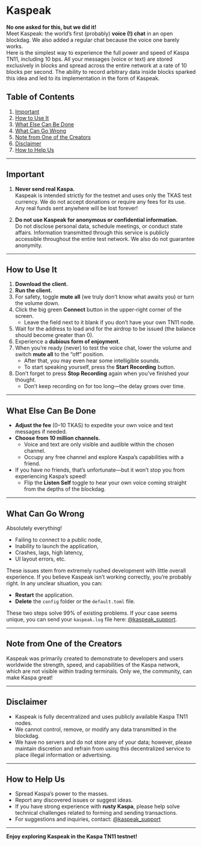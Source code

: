 # Kaspeak

**No one asked for this, but we did it!**  
Meet Kaspeak: the world’s first (probably) **voice (!) chat** in an open blockdag. We also added a regular chat because the voice one barely works.  
Here is the simplest way to experience the full power and speed of Kaspa TN11, including 10 bps. All your messages (voice or text) are stored exclusively in blocks and spread across the entire network at a rate of 10 blocks per second. The ability to record arbitrary data inside blocks sparked this idea and led to its implementation in the form of Kaspeak.

## Table of Contents
1. [Important](#important)  
2. [How to Use It](#how-to-use-it)  
3. [What Else Can Be Done](#what-else-can-be-done)  
4. [What Can Go Wrong](#what-can-go-wrong)  
5. [Note from One of the Creators](#note-from-one-of-the-creators)  
6. [Disclaimer](#disclaimer)  
7. [How to Help Us](#how-to-help-us)

---

## Important

1. **Never send real Kaspa.**  
   Kaspeak is intended strictly for the testnet and uses only the TKAS test currency. We do not accept donations or require any fees for its use. Any real funds sent anywhere will be lost forever!

2. **Do not use Kaspeak for anonymous or confidential information.**  
   Do not disclose personal data, schedule meetings, or conduct state affairs. Information transmitted through this service is publicly accessible throughout the entire test network. We also do not guarantee anonymity.

---

## How to Use It

1. **Download the client.**  
2. **Run the client.**  
3. For safety, toggle **mute all** (we truly don’t know what awaits you) or turn the volume down.  
4. Click the big green **Connect** button in the upper-right corner of the screen.  
   - Leave the field next to it blank if you don’t have your own TN11 node.  
5. Wait for the address to load and for the airdrop to be issued (the balance should become greater than 0).  
6. Experience a **dubious form of enjoyment**.  
7. When you’re ready (never) to test the voice chat, lower the volume and switch **mute all** to the “off” position.  
   - After that, you may even hear some intelligible sounds.  
   - To start speaking yourself, press the **Start Recording** button.  
8. Don’t forget to press **Stop Recording** again when you’ve finished your thought.  
   - Don’t keep recording on for too long—the delay grows over time.

---

## What Else Can Be Done

- **Adjust the fee** (0–10 TKAS) to expedite your own voice and text messages if needed.  
- **Choose from 10 million channels.**  
  - Voice and text are only visible and audible within the chosen channel.  
  - Occupy any free channel and explore Kaspa’s capabilities with a friend.  
- If you have no friends, that’s unfortunate—but it won’t stop you from experiencing Kaspa’s speed!  
  - Flip the **Listen Self** toggle to hear your own voice coming straight from the depths of the blockdag.

---

## What Can Go Wrong

Absolutely everything!  
- Failing to connect to a public node,  
- Inability to launch the application,  
- Crashes, lags, high latency,  
- UI layout errors, etc.  

These issues stem from extremely rushed development with little overall experience. If you believe Kaspeak isn’t working correctly, you’re probably right. In any unclear situation, you can:

- **Restart** the application.  
- **Delete** the `config` folder or the `default.toml` file.  

These two steps solve 99% of existing problems. If your case seems unique, you can send your `kaspeak.log` file here: [@kaspeak_support](https://t.me/kaspeak_support).

---

## Note from One of the Creators

Kaspeak was primarily created to demonstrate to developers and users worldwide the strength, speed, and capabilities of the Kaspa network, which are not visible within trading terminals. Only we, the community, can make Kaspa great!

---

## Disclaimer

- Kaspeak is fully decentralized and uses publicly available Kaspa TN11 nodes.  
- We cannot control, remove, or modify any data transmitted in the blockdag.  
- We have no servers and do not store any of your data; however, please maintain discretion and refrain from using this decentralized service to place illegal information or advertising.

---

## How to Help Us

- Spread Kaspa’s power to the masses.  
- Report any discovered issues or suggest ideas.  
- If you have strong experience with **rusty Kaspa**, please help solve technical challenges related to forming and sending transactions.  
- For suggestions and inquiries, contact: [@kaspeak_support](https://t.me/kaspeak_support)

---

**Enjoy exploring Kaspeak in the Kaspa TN11 testnet!**
